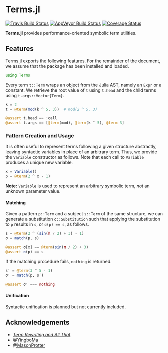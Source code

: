 # Terms.jl

[![Travis Build Status](https://travis-ci.com/HarrisonGrodin/Terms.jl.svg?branch=master)](https://travis-ci.com/HarrisonGrodin/Terms.jl)
[![AppVeyor Build Status](https://ci.appveyor.com/api/projects/status/rtaksxe4wu0j6xqv/branch/master?svg=true)](https://ci.appveyor.com/project/HarrisonGrodin/terms-jl/branch/master)
[![Coverage Status](https://coveralls.io/repos/github/HarrisonGrodin/Terms.jl/badge.svg?branch=master)](https://coveralls.io/github/HarrisonGrodin/Terms.jl?branch=master)

**Terms.jl** provides performance-oriented symbolic term utilities.


## Features

Terms.jl exports the following features. For the remainder of the document, we assume that the package has been installed and loaded.

```julia
using Terms
```

Every term `t::Term` wraps an object from the Julia AST, namely an `Expr` or a constant. We retrieve the root value of `t` using `t.head` and the child terms using `t.args::Vector{Term}`.

```julia
k = 2
t = @term(mod(k ^ 5, 3))  # mod(2 ^ 5, 3)

@assert t.head == :call
@assert t.args == [@term(mod), @term(k ^ 5), @term 3]
```


### Pattern Creation and Usage

It is often useful to represent terms following a given structure abstractly, leaving syntactic variables in place of an arbitrary term. Thus, we provide the `Variable` constructor as follows. Note that each call to `Variable` produces a unique new variable.

```julia
x = Variable()
p = @term(2 ^ x - 1)
```

**Note:** `Variable` is used to represent an arbitrary symbolic term, *not* an unknown parameter value.

#### Matching

Given a pattern `p::Term` and a subject `s::Term` of the same structure, we can generate a substitution `σ::Substitution` such that applying the substitution to `p` results in `s`, or `σ(p) == s`, as follows.

```julia
s = @term(2 ^ (sin(π / 2) + 3) - 1)
σ = match(p, s)

@assert σ[x] == @term(sin(π / 2) + 3)
@assert σ(p) == s
```

If the matching procedure fails, `nothing` is returned.

```julia
s′ = @term(3 ^ 5 - 1)
σ′ = match(p, s′)

@assert σ′ === nothing
```

#### Unification

Syntactic unification is planned but not currently included.


## Acknowledgements
- [*Term Rewriting and All That*](https://www21.in.tum.de/~nipkow/TRaAT/)
- [@YingboMa](https://github.com/YingboMa)
- [@MasonProtter](https://github.com/MasonProtter)
